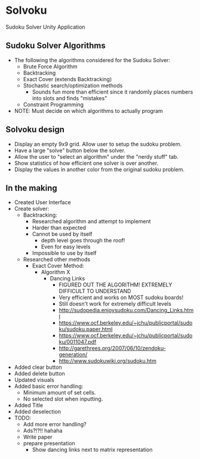 Solvoku
=======

Sudoku Solver Unity Application

## Sudoku Solver Algorithms
- The following the algorithms considered for the Sudoku Solver:
	- Brute Force Algorithm
	- Backtracking
	- Exact Cover (extends Backtracking)
	- Stochastic search/optimization methods
		- Sounds fun more than efficient since it randomly places numbers into slots and finds "mistakes"
	- Constraint Programming
- NOTE: Must decide on which algorithms to actually program

## Solvoku design
- Display an empty 9x9 grid. Allow user to setup the sudoku problem.
- Have a large "solve" button below the solver.
- Allow the user to "select an algorithm" under the "nerdy stuff" tab.
- Show statistics of how efficient one solver is over another.
- Display the values in another color from the original sudoku problem.

## In the making
- Created User Interface
- Create solver:
	- Backtracking:
		- Researched algorithm and attempt to implement
		- Harder than expected
		- Cannot be used by itself
			- depth level goes through the roof!
			- Even for easy levels
		- Impossible to use by itself
	- Researched other methods
		- Exact Cover Method:
			- Algorithm X
				- Dancing Links
					- FIGURED OUT THE ALGORITHM! EXTREMELY DIFFICULT TO UNDERSTAND
					- Very efficient and works on MOST sudoku boards!
					- Still doesn't work for extremely difficult levels
					- http://sudopedia.enjoysudoku.com/Dancing_Links.html
					- https://www.ocf.berkeley.edu/~jchu/publicportal/sudoku/sudoku.paper.html
					- https://www.ocf.berkeley.edu/~jchu/publicportal/sudoku/0011047.pdf
					- http://garethrees.org/2007/06/10/zendoku-generation/
					- http://www.sudokuwiki.org/sudoku.htm 
- Added clear button
- Added delete button
- Updated visuals
- Added basic error handling:
	- Minimum amount of set cells.
	- No selected slot when inputting.
- Added Title
- Added deselection
- TODO:
	- Add more error handling?
	- Ads?!?!! hahaha
	- Write paper
	- prepare presentation
		- Show dancing links next to matrix representation